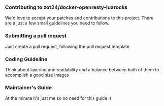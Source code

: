 ### Contributing to zot24/docker-openresty-luarocks

We'd love to accept your patches and contributions to this project. There are a just a few small guidelines you need to follow.

### Submitting a pull request

Just create a pull request, following the pull request template.

### Coding Guideline

Think about layering and readability and a balance between both of them to accomplish a good size images

### Maintainer's Guide

At the minute it's just me so no need for this guide :)
